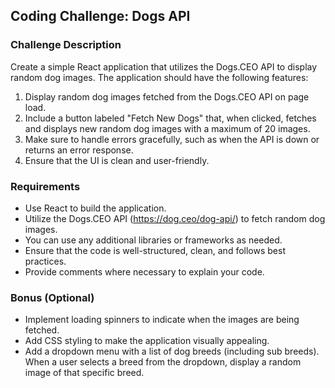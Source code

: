 ## Coding Challenge: Dogs API 

### Challenge Description

Create a simple React application that utilizes the Dogs.CEO API to display random dog images. The application should have the following features:

1. Display random dog images fetched from the Dogs.CEO API on page load.
2. Include a button labeled "Fetch New Dogs" that, when clicked, fetches and displays new random dog images with a maximum of 20 images.
3. Make sure to handle errors gracefully, such as when the API is down or returns an error response.
4. Ensure that the UI is clean and user-friendly.

### Requirements

- Use React to build the application.
- Utilize the Dogs.CEO API (https://dog.ceo/dog-api/) to fetch random dog images.
- You can use any additional libraries or frameworks as needed.
- Ensure that the code is well-structured, clean, and follows best practices.
- Provide comments where necessary to explain your code.

### Bonus (Optional)

- Implement loading spinners to indicate when the images are being fetched.
- Add CSS styling to make the application visually appealing.
- Add a dropdown menu with a list of dog breeds (including sub breeds). When a user selects a breed from the dropdown, display a random image of that specific breed.